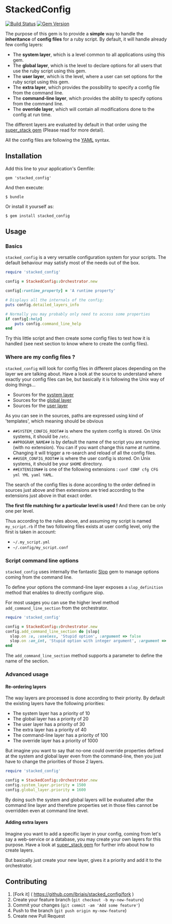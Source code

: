 # StackedConfig
 [![Build Status](https://travis-ci.org/lbriais/stacked_config.svg)](https://travis-ci.org/lbriais/stacked_config)
 [![Gem Version](https://badge.fury.io/rb/stacked_config.svg)](http://badge.fury.io/rb/stacked_config)

The purpose of this gem is to provide a __simple__ way to handle the __inheritance__ of __config files__ for a ruby
script. By default, it will handle already few config layers:

* The __system layer__, which is a level common to all applications using this gem.
* The __global layer__, which is the level to declare options for all users that use the ruby script using this gem.
* The __user layer__, which is the level, where a user can set options for the ruby script using this gem.
* The __extra layer__, which provides the possibility to specify a config file from the command line.
* The __command-line layer__, which provides the ability to specify options from the command line.
* The __override layer__, which will contain all modifications done to the config at run time.

The different layers are evaluated by default in that order using the [super_stack gem][SS] (Please read for more
detail).

All the config files are following the [YAML] syntax.

## Installation

Add this line to your application's Gemfile:

    gem 'stacked_config'

And then execute:

    $ bundle

Or install it yourself as:

    $ gem install stacked_config

## Usage

### Basics

`stacked_config` is a very versatile configuration system for your scripts. The default behaviour may satisfy most of
 the needs out of the box.

```ruby
require 'stacked_config'

config = StackedConfig::Orchestrator.new

config[:runtime_property] = 'A runtime property'

# Displays all the internals of the config:
puts config.detailed_layers_info

# Normally you may probably only need to access some properties
if config[:help]
    puts config.command_line_help
end
```

Try this little script and then create some config files to test how it is handled (see next section to know where to
create the config files).


### Where are my config files ?

`stacked_config` will look for config files in different places depending on the layer we are talking about. Have a look
at the source to understand where exactly your config files can be, but basically it is following the Unix way of
doing things...

* Sources for the [system layer][SystemLayer]
* Sources for the [global layer][GlobalLayer]
* Sources for the [user layer][UserLayer]

As you can see in the sources, paths are expressed using kind of 'templates', which meaning should be obvious

* `##SYSTEM_CONFIG_ROOT##` is where the system config is stored. On Unix systems, it should be `/etc`.
* `##PROGRAM_NAME##` is by default the name of the script you are running (with no extension). You can if you want
  change this name at runtime. Changing it will trigger a re-search and reload of all the config files.
* `##USER_CONFIG_ROOT##` is where the user config is stored. On Unix systems, it should be your `$HOME` directory.
* `##EXTENSION##` is one of the following extensions : `conf CONF cfg CFG yml YML yaml YAML`.

The search of the config files is done according to the order defined in sources just above and then extensions
are tried according to the extensions just above in that exact order.

__The first file matching for a particular level is used !__ And there can be only one per level.

Thus according to the rules above, and assuming my script is named `my_script.rb` if the two following files exists at
user config level, only the first is taken in account:

* `~/.my_script.yml`
* `~/.config/my_script.conf`


### Script command line options

`stacked_config` uses internally the fantastic [Slop] gem to manage options coming from
the command line.

To define your options the command-line layer exposes a `slop_definition` method that enables
to directly configure slop.

For most usages you can use the higher level method `add_command_line_section` from the orchestrator.

```ruby
require 'stacked_config'

config = StackedConfig::Orchestrator.new
config.add_command_line_section do |slop|
  slop.on :u, :useless, 'Stupid option', :argument => false
  slop.on :an_int, 'Stupid option with integer argument', :argument => true, :as => Integer
end
```

The `add_command_line_section` method supports a parameter to define the name of the section.


### Advanced usage

#### Re-ordering layers

The way layers are processed is done according to their priority. By default the existing layers have the following
priorities:

* The system layer has a priority of 10
* The global layer has a priority of 20
* The user layer has a priority of 30
* The extra layer has a priority of 40
* The command-line layer has a priority of 100
* The override layer has a priority of 1000

But imagine you want to say that no-one could override properties defined at the system and global layer even from the
command-line, then you just have to change the priorities of those 2 layers.

```ruby
require 'stacked_config'

config = StackedConfig::Orchestrator.new
config.system_layer.priority = 1500
config.global_layer.priority = 1600
```

By doing such the system and global layers will be evaluated after the command line layer and therefore properties set
in those files cannot be overridden even at command line level.


#### Adding extra layers

Imagine you want to add a specific layer in your config, coming from let's say a web-service or a database, you may
create your own layers for this purpose. Have a look at [super_stack gem][SS] for further info about how to create
layers.

But basically just create your new layer, gives it a priority and add it to the orchestrator.


## Contributing

1. [Fork it] ( https://github.com/lbriais/stacked_config/fork )
2. Create your feature branch (`git checkout -b my-new-feature`)
3. Commit your changes (`git commit -am 'Add some feature'`)
4. Push to the branch (`git push origin my-new-feature`)
5. Create new Pull Request

[SS]:          https://github.com/lbriais/super_stack       "Super Stack gem"
[SystemLayer]: https://github.com/lbriais/stacked_config/blob/master/lib/stacked_config/layers/system_layer.rb "the system layer places where config files are searched"
[GlobalLayer]: https://github.com/lbriais/stacked_config/blob/master/lib/stacked_config/layers/global_layer.rb "the global layer places where config files are searched"
[UserLayer]:   https://github.com/lbriais/stacked_config/blob/master/lib/stacked_config/layers/user_layer.rb   "the user layer places where config files are searched"
[YAML]:        http://www.yaml.org/    "The Yaml official site"
[Slop]:        https://rubygems.org/gems/slop   "The Slop gem"
